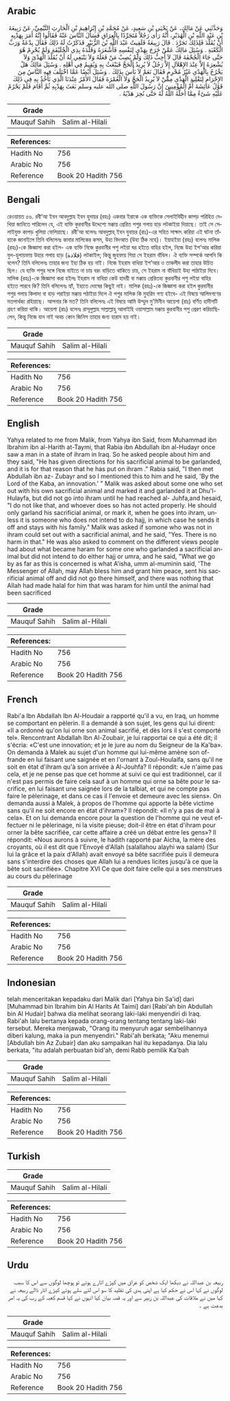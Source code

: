 ## Arabic


<div dir="rtl" lang="ar" style={{fontSize:'larger',backgroundColor:'#f8f9fa',padding:20}}>
وَحَدَّثَنِي عَنْ مَالِكٍ، عَنْ يَحْيَى بْنِ سَعِيدٍ، عَنْ مُحَمَّدِ بْنِ إِبْرَاهِيمَ بْنِ الْحَارِثِ التَّيْمِيِّ، عَنْ رَبِيعَةَ بْنِ عَبْدِ اللَّهِ بْنِ الْهُدَيْرِ، أَنَّهُ رَأَى رَجُلاً مُتَجَرِّدًا بِالْعِرَاقِ فَسَأَلَ النَّاسَ عَنْهُ فَقَالُوا إِنَّهُ أَمَرَ بِهَدْيِهِ أَنْ يُقَلَّدَ فَلِذَلِكَ تَجَرَّدَ ‏.‏ قَالَ رَبِيعَةُ فَلَقِيتُ عَبْدَ اللَّهِ بْنَ الزُّبَيْرِ فَذَكَرْتُ لَهُ ذَلِكَ فَقَالَ بِدْعَةٌ وَرَبِّ الْكَعْبَةِ ‏.‏ وَسُئِلَ مَالِكٌ عَمَّنْ خَرَجَ بِهَدْىٍ لِنَفْسِهِ فَأَشْعَرَهُ وَقَلَّدَهُ بِذِي الْحُلَيْفَةِ وَلَمْ يُحْرِمْ هُوَ حَتَّى جَاءَ الْجُحْفَةَ قَالَ لاَ أُحِبُّ ذَلِكَ وَلَمْ يُصِبْ مَنْ فَعَلَهُ وَلاَ يَنْبَغِي لَهُ أَنْ يُقَلِّدَ الْهَدْىَ وَلاَ يُشْعِرَهُ إِلاَّ عِنْدَ الإِهْلاَلِ إِلاَّ رَجُلٌ لاَ يُرِيدُ الْحَجَّ فَيَبْعَثُ بِهِ وَيُقِيمُ فِي أَهْلِهِ ‏.‏ وَسُئِلَ مَالِكٌ هَلْ يَخْرُجُ بِالْهَدْىِ غَيْرُ مُحْرِمٍ فَقَالَ نَعَمْ لاَ بَأْسَ بِذَلِكَ ‏.‏ وَسُئِلَ أَيْضًا عَمَّا اخْتَلَفَ فِيهِ النَّاسُ مِنَ الإِحْرَامِ لِتَقْلِيدِ الْهَدْىِ مِمَّنْ لاَ يُرِيدُ الْحَجَّ وَلاَ الْعُمْرَةَ فَقَالَ الأَمْرُ عِنْدَنَا الَّذِي نَأْخُذُ بِهِ فِي ذَلِكَ قَوْلُ عَائِشَةَ أُمِّ الْمُؤْمِنِينَ إِنَّ رَسُولَ اللَّهِ صلى الله عليه وسلم بَعَثَ بِهَدْيِهِ ثُمَّ أَقَامَ فَلَمْ يَحْرُمْ عَلَيْهِ شَىْءٌ مِمَّا أَحَلَّهُ اللَّهُ لَهُ حَتَّى نُحِرَ هَدْيُهُ ‏.‏
</div>
<div style={{backgroundColor:'#f8f9fa',padding:20, marginBottom: 10}}><table> <thead> <tr> <th>Grade</th> <th></th> </tr> </thead> <tbody> <tr><td>Mauquf Sahih</td><td>Salim al-Hilali</td></tr></tbody></table><table> <thead> <tr> <th>References:</th> <th></th> </tr> </thead> <tbody><tr><td>Hadith No</td><td>756</td></tr><tr><td>Arabic No</td><td>756</td></tr><tr><td>Reference</td><td>Book 20 Hadith 756</td></tr></tbody></table></div>

## Bengali


<div dir="ltr" lang="bn" style={{fontSize:'larger',backgroundColor:'#f8f9fa',padding:20}}>
রেওয়ায়ত ৫৬. রবী’আ ইবন আবদুল্লাহ ইবন হুদায়র (রহঃ) একবার ইরাকে এক ব্যক্তিকে সেলাইবিহীন কাপড় পরিহিত দেখিয়া জানিতে পারিলেন যে, এই ব্যক্তি কুরবানীর উদ্দেশ্যে মক্কায় প্রেরিত পশুর গলায় হাড় লটকাইয়া দিয়াছে। তাই সে সেলাইযুক্ত কাপড় খুলিয়া ফেলিয়াছে। রবী’আ বলেনঃ আবদুল্লাহ্ ইবন যুবায়র (রাঃ)-এর সহিত সাক্ষাৎ করিয়া এই ঘটনা তাঁহাকে জানাইলে তিনি বলিলেনঃ কাবার মালিকের কসম, উহা বিদআত (উহা ঠিক নহে)। ইয়াহইয়া (রহঃ) বলেনঃ মালিক (রহঃ)-কে জিজ্ঞাসা করা হইল- এক ব্যক্তি নিজে কুরবানীর পশু লইয়া ঘর হইতে বাহির হইল, নিজে উহা ইশ’আর করিয়া যুল-হুলায়ফায় উহার গলায় হাড় (قلادة) লটকাইল; কিন্তু জুহফায় গিয়া সে ইহরাম বাঁধিল। ঐ ব্যক্তি সম্পর্কে আপনি কি বলেন? তিনি বলিলেনঃ তাহার জন্য ইহা ঠিক হয় নাই। নিজে ইহরাম বাধিয়া ইশ’আর ও তাকলীদ করা তাহার উচিত ছিল। যে ব্যক্তি পশুর সঙ্গে নিজে যাইতে না চায় বরং বাড়িতে থাকিতে চায়, সে ইহরাম না বাঁধিয়াই উহা পাঠাইয়া দিবে। মালিক (রহঃ)-কে জিজ্ঞাসা করা হইলঃ ইহরাম না বাধিয়া কেউ হাদয়ী বা মক্কায় প্রেরিতব্য কুরবানীর পশু লইয়া বাহির হইতে পারবে কি? তিনি বলিলেনঃ হ্যাঁ, ইহাতে দোষের কিছুই নাই। মালিক (রহঃ)-কে জিজ্ঞাসা করা হইল কুরবানীর পশুর গলায় কিলাদা বা হাড় পরাইয়া মক্কায় পঠাইয়া দিলে ঐ পশুর মালিক কি মুহরিম গণ্য হইবে- এই বিষয়ে আলিমগণের মতপার্থক্য রহিয়াছে। আপনার কি মত? তিনি বলিলেনঃ এই বিষয়ে আমি উম্মুল মু'মিনীন আয়েশা (রাঃ) বর্ণিত হাদীসটি গ্রহণ করিয়া থাকি। আয়েশা (রাঃ) বলেনঃ রাসূলুল্লাহ সাল্লাল্লাহু আলাইহি ওয়াসাল্লাম মক্কায় কুরবানীর পশু প্রেরণ করিয়াছিলেন, কিন্তু নিজে যান নাই অথচ কোন জিনিস তাহার জন্য হারাম হয় নাই।
</div>
<div style={{backgroundColor:'#f8f9fa',padding:20, marginBottom: 10}}><table> <thead> <tr> <th>Grade</th> <th></th> </tr> </thead> <tbody> <tr><td>Mauquf Sahih</td><td>Salim al-Hilali</td></tr></tbody></table><table> <thead> <tr> <th>References:</th> <th></th> </tr> </thead> <tbody><tr><td>Hadith No</td><td>756</td></tr><tr><td>Arabic No</td><td>756</td></tr><tr><td>Reference</td><td>Book 20 Hadith 756</td></tr></tbody></table></div>

## English


<div dir="ltr" lang="en" style={{fontSize:'larger',backgroundColor:'#f8f9fa',padding:20}}>
Yahya related to me from Malik, from Yahya ibn Said, from Muhammad ibn Ibrahim ibn al-Harith at-Taymi, that Rabia ibn Abdullah ibn al-Hudayr once saw a man in a state of ihram in Iraq. So he asked people about him and they said, "He has given directions for his sacrificial animal to be garlanded, and it is for that reason that he has put on ihram ." Rabia said, "I then met Abdullah ibn az- Zubayr and so I mentioned this to him and he said, 'By the Lord of the Kaba, an innovation.' " Malik was asked about some one who set out with his own sacrificial animal and marked it and garlanded it at Dhu'l-Hulayfa, but did not go into ihram until he had reached al- Juhfa,and hesaid, "I do not like that, and whoever does so has not acted properly. He should only garland his sacrificial animal, or mark it, when he goes into ihram, unless it is someone who does not intend to do hajj, in which case he sends it off and stays with his family." Malik was asked if somone who was not in ihram could set out with a sacrificial animal, and he said, "Yes. There is no harm in that." He was also asked to comment on the different views people had about what became haram for some one who garlanded a sacrificial animal but did not intend to do either hajj or umra, and he said, "What we go by as far as this is concerned is what A'isha, umm al-muminin said, 'The Messenger of Allah, may Allah bless him and grant him peace, sent his sacrificial animal off and did not go there himself, and there was nothing that Allah had made halal for him that was haram for him until the animal had been sacrificed
</div>
<div style={{backgroundColor:'#f8f9fa',padding:20, marginBottom: 10}}><table> <thead> <tr> <th>Grade</th> <th></th> </tr> </thead> <tbody> <tr><td>Mauquf Sahih</td><td>Salim al-Hilali</td></tr></tbody></table><table> <thead> <tr> <th>References:</th> <th></th> </tr> </thead> <tbody><tr><td>Hadith No</td><td>756</td></tr><tr><td>Arabic No</td><td>756</td></tr><tr><td>Reference</td><td>Book 20 Hadith 756</td></tr></tbody></table></div>

## French


<div dir="ltr" lang="fr" style={{fontSize:'larger',backgroundColor:'#f8f9fa',padding:20}}>
Rabi'a Ibn Abdallah Ibn Al-Houdair a rapporté qu'il a vu, en Iraq, un homme se comportant en pèlerin. Il a demandé à son sujet, les gens qui lui dirent: «Il a ordonné qu'on lui orne son animal sacrifié, et dès lors il s'est comporté tel». Rencontrant Abdallah Ibn Al-Zoubair, je lui rapportai ce qui a été dit; il s'écria: «C'est une innovation; et je le jure au nom du Seigneur de la Ka'ba». On demanda à Malek au sujet d'un homme qui lui-même amène son offrande en lui faisant une saignée et en l'ornant à Zoul-Houlaifa, sans qu'il ne soit en état d'ihram qu'à son arrivée à Al-Jouhfa? Il répondit: «Je n'aime pas cela, et je ne pense pas que cet homme at suivi ce qui est traditionnel, car il n'est pas permis de faire cela sauf à un homme qui orne sa bête pour le sacrifice, en lui faisant une saignée lors de la talbiat, et qui ne compte pas faire le pèlerinage, et dans ce cas il l'envoie et demeure avec les siens». On demanda aussi à Malek, à propos de l'homme qui apporte la bête victime sans qu'il ne soit encore en état d'ihram»? Il répondit: «Il n'y a pas de mal à cela». Et on lui demanda encore pour la question de l'homme qui ne veut effectuer ni le pèlerinage, ni la visite pieuse; doit-il être en état d'ihram pour orner la bête sacrifiée, car cette affaire a créé un débat entre les gens»? Il répondit: «Nous aurons à suivre, le hadith rapporté par Aicha, la mère des croyants, où il est dit que l'Envoyé d'Allah (salallahou alayhi wa salam) (Sur lui la grâce et la paix d'Allah) avait envoyé sa bête sacrifiée puis il demeura sans s'interdire des choses que Allah lui a rendues licites jusqu'à ce que la bête soit sacrifiée». Chapitre XVI Ce que doit faire celle qui a ses menstrues au cours du pèlerinage
</div>
<div style={{backgroundColor:'#f8f9fa',padding:20, marginBottom: 10}}><table> <thead> <tr> <th>Grade</th> <th></th> </tr> </thead> <tbody> <tr><td>Mauquf Sahih</td><td>Salim al-Hilali</td></tr></tbody></table><table> <thead> <tr> <th>References:</th> <th></th> </tr> </thead> <tbody><tr><td>Hadith No</td><td>756</td></tr><tr><td>Arabic No</td><td>756</td></tr><tr><td>Reference</td><td>Book 20 Hadith 756</td></tr></tbody></table></div>

## Indonesian


<div dir="ltr" lang="id" style={{fontSize:'larger',backgroundColor:'#f8f9fa',padding:20}}>
telah menceritakan kepadaku dari Malik dari [Yahya bin Sa'id] dari [Muhammad bin Ibrahim bin Al Harits At Taimi] dari [Rabi'ah bin Abdullah bin Al Hudair] bahwa dia melihat seorang laki-laki menyendiri di Iraq. Rabi'ah lalu bertanya kepada orang-orang tentang tentang laki-laki tersebut. Mereka menjawab, "Orang itu menyuruh agar sembelihannya diberi kalung, maka ia pun menyendiri." Rabi'ah berkata; "Aku menemui [Abdullah bin Az Zubair] dan aku sampaikan hal itu kepadanya. Dia lalu berkata, "itu adalah perbuatan bid'ah, demi Rabb pemilik Ka'bah
</div>
<div style={{backgroundColor:'#f8f9fa',padding:20, marginBottom: 10}}><table> <thead> <tr> <th>Grade</th> <th></th> </tr> </thead> <tbody> <tr><td>Mauquf Sahih</td><td>Salim al-Hilali</td></tr></tbody></table><table> <thead> <tr> <th>References:</th> <th></th> </tr> </thead> <tbody><tr><td>Hadith No</td><td>756</td></tr><tr><td>Arabic No</td><td>756</td></tr><tr><td>Reference</td><td>Book 20 Hadith 756</td></tr></tbody></table></div>

## Turkish


<div dir="ltr" lang="tr" style={{fontSize:'larger',backgroundColor:'#f8f9fa',padding:20}}>

</div>
<div style={{backgroundColor:'#f8f9fa',padding:20, marginBottom: 10}}><table> <thead> <tr> <th>Grade</th> <th></th> </tr> </thead> <tbody> <tr><td>Mauquf Sahih</td><td>Salim al-Hilali</td></tr></tbody></table><table> <thead> <tr> <th>References:</th> <th></th> </tr> </thead> <tbody><tr><td>Hadith No</td><td>756</td></tr><tr><td>Arabic No</td><td>756</td></tr><tr><td>Reference</td><td>Book 20 Hadith 756</td></tr></tbody></table></div>

## Urdu


<div dir="rtl" lang="ur" style={{fontSize:'larger',backgroundColor:'#f8f9fa',padding:20}}>
ربیعہ بن عبداللہ نے دیکھا ایک شخص کو عراق میں کپڑے اتارے ہوئے تو پوچھا لوگوں سے اس کا سبب لوگوں نے کہا اس نے حکم کیا ہے اپنی ہدی کی تقلید کا سو اس لئے سلے ہوئے کپڑے اتار ڈالے ربیعہ نے کہا میں نے ملاقات کی عبداللہ بن زبیر سے اور یہ قصہ بیان کیا انہوں نے کہا قسم کعبہ کے رب کی یہ امر بدعت ہے ۔
</div>
<div style={{backgroundColor:'#f8f9fa',padding:20, marginBottom: 10}}><table> <thead> <tr> <th>Grade</th> <th></th> </tr> </thead> <tbody> <tr><td>Mauquf Sahih</td><td>Salim al-Hilali</td></tr></tbody></table><table> <thead> <tr> <th>References:</th> <th></th> </tr> </thead> <tbody><tr><td>Hadith No</td><td>756</td></tr><tr><td>Arabic No</td><td>756</td></tr><tr><td>Reference</td><td>Book 20 Hadith 756</td></tr></tbody></table></div>